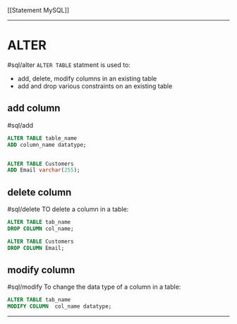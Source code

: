 [[Statement MySQL]]


---



# ALTER
#sql/alter
`ALTER TABLE` statment is used to:
- add, delete, modify columns in an existing table
- add and drop various constraints on an existing table


## add column
#sql/add
```sql
ALTER TABLE table_name
ADD column_name datatype;


ALTER TABLE Customers
ADD Email varchar(255);

```


## delete column
#sql/delete
TO delete a column in a table:
```sql
ALTER TABLE tab_name
DROP COLUMN col_name;
```

```sql
ALTER TABLE Customers
DROP COLUMN Email;
```


## modify column
#sql/modify
To change the data type of a column in a table:
```sql
ALTER TABLE tab_name
MODIFY COLUMN  col_name datatype;

```

---

